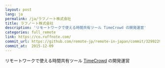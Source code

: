 ```yaml
---
layout: post
lang: ja
permalink: /ja/ラフノート株式会社
title: ラフノート株式会社
description: 'リモートワークで使える時間共有ツール TimeCrowd の開発運営'
categories: full_remote
link: https://co.ruffnote.com/
commit_url: https://github.com/remote-jp/remote-in-japan/commit/32992291dfd50e8e7598bc3c7269ae005109d3de
commit_at:  2015-12-09
---
```


<p>リモートワークで使える時間共有ツール <a href="https://timecrowd.net/">TimeCrowd</a> の開発運営</p>
